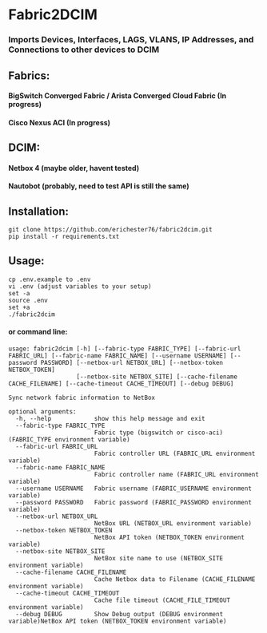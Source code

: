 # **Fabric2DCIM** 
### Imports Devices, Interfaces, LAGS, VLANS, IP Addresses, and Connections to other devices to DCIM

## Fabrics:

#### BigSwitch Converged Fabric / Arista Converged Cloud Fabric (In progress)
#### Cisco Nexus ACI (In progress)

## DCIM:

#### Netbox 4 (maybe older, havent tested)
#### Nautobot (probably, need to test API is still the same)

## Installation:
```
git clone https://github.com/erichester76/fabric2dcim.git
pip install -r requirements.txt
```
## Usage:
```
cp .env.example to .env 
vi .env (adjust variables to your setup)
set -a            
source .env
set +a
./fabric2dcim
```
#### or command line:
```
usage: fabric2dcim [-h] [--fabric-type FABRIC_TYPE] [--fabric-url FABRIC_URL] [--fabric-name FABRIC_NAME] [--username USERNAME] [--password PASSWORD] [--netbox-url NETBOX_URL] [--netbox-token NETBOX_TOKEN]
                   [--netbox-site NETBOX_SITE] [--cache-filename CACHE_FILENAME] [--cache-timeout CACHE_TIMEOUT] [--debug DEBUG]

Sync network fabric information to NetBox

optional arguments:
  -h, --help            show this help message and exit
  --fabric-type FABRIC_TYPE
                        Fabric type (bigswitch or cisco-aci) (FABRIC_TYPE environment variable)
  --fabric-url FABRIC_URL
                        Fabric controller URL (FABRIC_URL environment variable)
  --fabric-name FABRIC_NAME
                        Fabric controller name (FABRIC_URL environment variable)
  --username USERNAME   Fabric username (FABRIC_USERNAME environment variable)
  --password PASSWORD   Fabric password (FABRIC_PASSWORD environment variable)
  --netbox-url NETBOX_URL
                        NetBox URL (NETBOX_URL environment variable)
  --netbox-token NETBOX_TOKEN
                        NetBox API token (NETBOX_TOKEN environment variable)
  --netbox-site NETBOX_SITE
                        NetBox site name to use (NETBOX_SITE environment variable)
  --cache-filename CACHE_FILENAME
                        Cache Netbox data to Filename (CACHE_FILENAME environment variable)
  --cache-timeout CACHE_TIMEOUT
                        Cache file timeout (CACHE_FILE_TIMEOUT environment variable)
  --debug DEBUG         Show Debug output (DEBUG environment variable)NetBox API token (NETBOX_TOKEN environment variable)

```